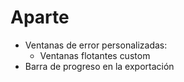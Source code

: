 
# Aparte


- Ventanas de error personalizadas:
  - Ventanas flotantes custom
- Barra de progreso en la exportación
